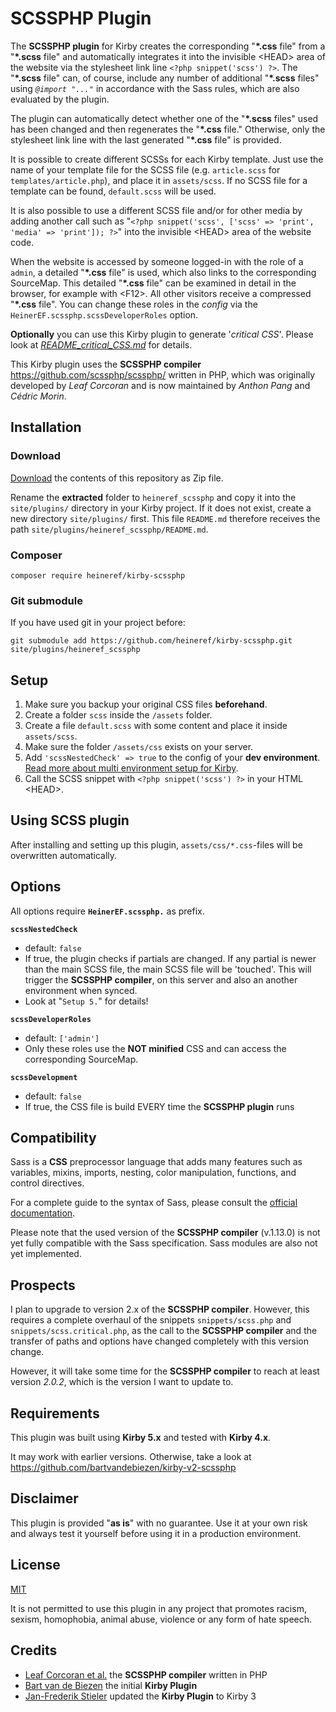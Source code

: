 # SCSSPHP Plugin

The **SCSSPHP plugin** for Kirby creates the corresponding "**\*.css** file" from a "**\*.scss** file" and automatically integrates it into the invisible \<HEAD\> area of the website via the stylesheet link line `<?php snippet('scss') ?>`.
The "**\*.scss** file" can, of course, include any number of additional "**\*.scss** files" using *`@import "..."`* in accordance with the Sass rules, which are also evaluated by the plugin.

The plugin can automatically detect whether one of the "**\*.scss** files" used has been changed and then regenerates the "**\*.css** file." Otherwise, only the stylesheet link line with the last generated "**\*.css** file" is provided.

It is possible to create different SCSSs for each Kirby template. Just use the name of your template file for the SCSS file (e.g. `article.scss` for `templates/article.php`), and place it in `assets/scss`. If no SCSS file for a template can be found, `default.scss` will be used.

It is also possible to use a different SCSS file and/or for other media by adding another call such as "`<?php snippet('scss', ['scss' => 'print', 'media' => 'print']); ?>`" into the invisible \<HEAD\> area of the website code.

When the website is accessed by someone logged-in with the role of a `admin`, a detailed "**\*.css** file" is used, which also links to the corresponding SourceMap. This detailed "**\*.css** file" can be examined in detail in the browser, for example with \<F12\>.
All other visitors receive a compressed "**\*.css** file".
You can change these roles in the *config* via the `HeinerEF.scssphp.scssDeveloperRoles` option.

**Optionally** you can use this Kirby plugin to generate '*critical CSS*'. Please look at *[README_critical_CSS.md](README_critical_CSS.md)* for details.

This Kirby plugin uses the **SCSSPHP compiler** https://github.com/scssphp/scssphp/ written in PHP, which was originally developed by *Leaf Corcoran* and is now maintained by *Anthon Pang* and *Cédric Morin*.


## Installation

### Download

[Download](https://github.com/heineref/kirby-scssphp/archive/master.zip) the contents of this repository as Zip file.

Rename the **extracted** folder to `heineref_scssphp` and copy it into the `site/plugins/` directory in your Kirby project. If it does not exist, create a new directory `site/plugins/` first.
This file `README.md` therefore receives the path `site/plugins/heineref_scssphp/README.md`.

### Composer

```
composer require heineref/kirby-scssphp
```

### Git submodule

If you have used git in your project before:

```
git submodule add https://github.com/heineref/kirby-scssphp.git site/plugins/heineref_scssphp
```


## Setup

1. Make sure you backup your original CSS files **beforehand**.
2. Create a folder `scss` inside the `/assets` folder.
3. Create a file `default.scss` with some content and place it inside `assets/scss`.
4. Make sure the folder `/assets/css` exists on your server.
5. Add `'scssNestedCheck' => true` to the config of your **dev environment**. [Read more about multi environment setup for Kirby](https://getkirby.com/docs/guide/configuration#multi-environment-setup).
6. Call the SCSS snippet with `<?php snippet('scss') ?>` in your HTML \<HEAD\>.


## Using SCSS plugin

After installing and setting up this plugin, `assets/css/*.css`-files will be overwritten automatically.

## Options

All options require **`HeinerEF.scssphp.`** as prefix.

**`scssNestedCheck`**

- default: `false`
- If true, the plugin checks if partials are changed. If any partial is newer than the main SCSS file, the main SCSS file will be 'touched'. This will trigger the **SCSSPHP compiler**, on this server and also an another environment when synced.
- Look at "`Setup 5.`" for details!

**`scssDeveloperRoles`**

- default: `['admin']`
- Only these roles use the **NOT minified** CSS and can access the corresponding SourceMap.

**`scssDevelopment`**

- default: `false`
- If true, the CSS file is build EVERY time the **SCSSPHP plugin** runs


## Compatibility

Sass is a **CSS** preprocessor language that adds many features such as variables, mixins, imports, nesting, color manipulation, functions, and control directives.

For a complete guide to the syntax of Sass, please consult the [official documentation](https://sass-lang.com/documentation).

Please note that the used version of the **SCSSPHP compiler** (v.1.13.0) is not yet fully compatible with the Sass specification. Sass modules are also not yet implemented.


## Prospects

I plan to upgrade to version 2.x of the **SCSSPHP compiler**. However, this requires a complete overhaul of the snippets `snippets/scss.php` and `snippets/scss.critical.php`, as the call to the **SCSSPHP compiler** and the transfer of paths and options have changed completely with this version change.

However, it will take some time for the **SCSSPHP compiler** to reach at least version *2.0.2*, which is the version I want to update to.


## Requirements

This plugin was built using **Kirby 5.x** and tested with **Kirby 4.x**.

It may work with earlier versions. Otherwise, take a look at https://github.com/bartvandebiezen/kirby-v2-scssphp


## Disclaimer

This plugin is provided "**as is**" with no guarantee. Use it at your own risk and always test it yourself before using it in a production environment.


## License

[MIT](LICENSE.md)

It is not permitted to use this plugin in any project that promotes racism, sexism, homophobia, animal abuse, violence or any form of hate speech.

## Credits

- [Leaf Corcoran et al.](https://github.com/scssphp/scssphp) the **SCSSPHP compiler** written in PHP
- [Bart van de Biezen](https://github.com/bartvandebiezen/kirby-v2-scssphp) the initial **Kirby Plugin**
- [Jan-Frederik Stieler](https://github.com/janstieler/kirby-v2-scssphp) updated the **Kirby Plugin** to Kirby 3
